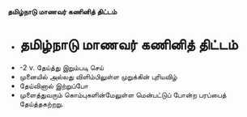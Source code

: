 **தமிழ்நாடு மாணவர் கணினித் திட்டம்**
- # தமிழ்நாடு மாணவர் கணினித் திட்டம்
- -2 v. தேய்த்து இறும்படி செய்
- முனையில் அல்லது விளிம்பிலுள்ள முறுக்கின் புரியவிழ்
- தேய்வினால் இற்றுப்போ
- முளைத்துவரும் கொம்புகளின்மேலுள்ள மென்பட்டுப் போன்ற பரப்பைத் தேய்த்தகற்றறு.

